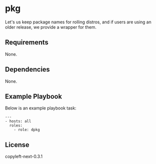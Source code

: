 pkg
===

Let's us keep package names for rolling distros, and if users are using
an older release, we provide a wrapper for them.

Requirements
------------

None.


Dependencies
------------

None.

Example Playbook
----------------

Below is an example playbook task:

```
---
- hosts: all
  roles:
    - role: dpkg
```

License
-------

copyleft-next-0.3.1
